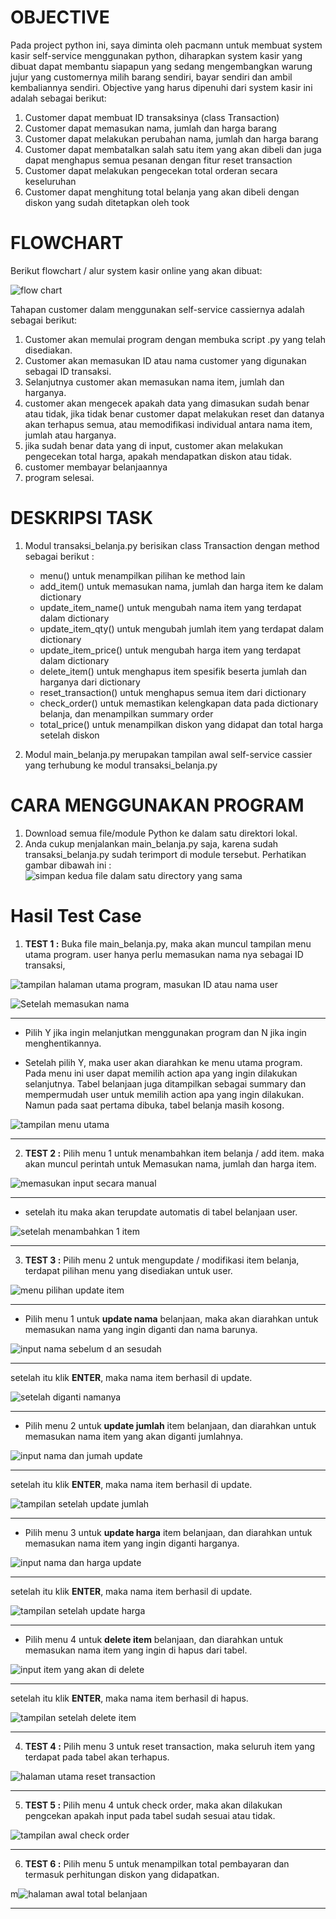 # OBJECTIVE
Pada project python ini, saya diminta oleh pacmann untuk membuat system kasir self-service menggunakan python, diharapkan system kasir yang dibuat dapat membantu siapapun yang sedang mengembangkan warung jujur yang customernya milih barang sendiri, bayar sendiri dan ambil kembaliannya sendiri.
Objective yang harus dipenuhi dari system kasir ini adalah sebagai berikut:

1. Customer dapat membuat ID transaksinya (class Transaction)
2. Customer dapat memasukan nama, jumlah dan harga barang
3. Customer dapat melakukan perubahan nama, jumlah dan harga barang
4. Customer dapat membatalkan salah satu item yang akan dibeli dan juga dapat menghapus semua pesanan dengan fitur reset transaction
5. Customer dapat melakukan pengecekan total orderan secara keseluruhan
6. Customer dapat menghitung total belanja yang akan dibeli dengan diskon yang sudah ditetapkan oleh took

# FLOWCHART
Berikut flowchart / alur system kasir online yang akan dibuat:

![flow chart](https://user-images.githubusercontent.com/119559428/210802519-2b2e6409-9995-45a2-b181-3ee2775a7c12.png)

Tahapan customer dalam menggunakan self-service cassiernya adalah sebagai berikut:
1. Customer akan memulai program dengan membuka script .py yang telah disediakan.
2. Customer akan memasukan ID atau nama customer yang digunakan sebagai ID transaksi.
3. Selanjutnya customer akan memasukan nama item, jumlah dan harganya.
4. customer akan mengecek apakah data yang dimasukan sudah benar atau tidak, jika tidak benar customer dapat melakukan reset dan datanya akan terhapus semua, atau memodifikasi individual antara nama item, jumlah atau harganya.
5. jika sudah benar data yang di input, customer akan melakukan pengecekan total harga, apakah mendapatkan diskon atau tidak.
6. customer membayar belanjaannya
7. program selesai.


# DESKRIPSI TASK
1. Modul transaksi_belanja.py berisikan class Transaction dengan method sebagai berikut :
    - menu() untuk menampilkan pilihan ke method lain
    - add_item() untuk memasukan nama, jumlah dan harga item ke dalam dictionary
    - update_item_name() untuk mengubah nama item yang terdapat dalam dictionary
    - update_item_qty() untuk mengubah jumlah item yang terdapat dalam dictionary
    - update_item_price() untuk mengubah harga item yang terdapat dalam dictionary
    - delete_item() untuk menghapus item spesifik beserta jumlah dan harganya dari dictionary
    - reset_transaction() untuk menghapus semua item dari dictionary
    - check_order() untuk memastikan kelengkapan data pada dictionary belanja, dan menampilkan summary order
    - total_price() untuk menampilkan diskon yang didapat dan total harga setelah diskon
    
2. Modul main_belanja.py merupakan tampilan awal self-service cassier yang terhubung ke modul transaksi_belanja.py

# CARA MENGGUNAKAN PROGRAM
1. Download semua file/module Python ke dalam satu direktori lokal.
2. Anda cukup menjalankan main_belanja.py saja, karena sudah transaksi_belanja.py sudah terimport di module tersebut. Perhatikan gambar dibawah ini :
![simpan kedua file dalam satu directory yang sama](https://user-images.githubusercontent.com/119559428/210802861-67f5a83f-8b32-4302-b648-ade75ceb8455.png)

# Hasil Test Case
1. **TEST 1 :** Buka file main_belanja.py, maka akan muncul tampilan menu utama program. user hanya perlu memasukan nama nya sebagai ID transaksi,

![tampilan halaman utama program, masukan ID atau nama user](https://user-images.githubusercontent.com/119559428/210803265-976c3440-f4ff-40b2-adae-19d51dafef8a.png)

![Setelah memasukan nama](https://user-images.githubusercontent.com/119559428/210803443-127689d0-21be-4f0f-b6a8-822bb49e036f.png)
***

- Pilih Y jika ingin melanjutkan menggunakan program dan N jika ingin menghentikannya.

- Setelah pilih Y, maka user akan diarahkan ke menu utama program. Pada menu ini user dapat memilih action apa yang ingin dilakukan selanjutnya. Tabel belanjaan juga ditampilkan sebagai summary dan mempermudah user untuk memilih action apa yang ingin dilakukan.
Namun pada saat pertama dibuka, tabel belanja masih kosong.

![tampilan menu utama](https://user-images.githubusercontent.com/119559428/210804144-dbe4b62c-d161-4e87-9028-da9e201153ac.png)
***

2. **TEST 2 :** Pilih menu 1 untuk menambahkan item belanja / add item. maka akan muncul perintah untuk Memasukan nama, jumlah dan harga item.

![memasukan input secara manual](https://user-images.githubusercontent.com/119559428/210804727-e378f7fe-c35b-4a75-a470-13e4b037919e.png)
***

- setelah itu maka akan terupdate automatis di tabel belanjaan user.

![setelah menambahkan 1 item](https://user-images.githubusercontent.com/119559428/210804839-242a9d99-669e-48af-adc6-3e97a2dfb52f.png)
***

3. **TEST 3 :** Pilih menu 2 untuk mengupdate / modifikasi item belanja, terdapat pilihan menu yang disediakan untuk user. 

![menu pilihan update item](https://user-images.githubusercontent.com/119559428/210805697-57c4ac90-ab8c-454d-9efb-d54c61a3c27b.png)
***

- Pilih menu 1 untuk **update nama** belanjaan, maka akan diarahkan untuk memasukan nama yang ingin diganti dan nama barunya.

![input nama sebelum d
an sesudah](https://user-images.githubusercontent.com/119559428/210806029-338a45cf-95a5-43f0-bfe5-f19ef592c89a.png)
***

setelah itu klik **ENTER**, maka nama item berhasil di update.

![setelah diganti namanya](https://user-images.githubusercontent.com/119559428/210806134-8335d86b-e758-4dd5-8105-4f77a85d53b0.png)
***

- Pilih menu 2 untuk **update jumlah** item belanjaan, dan diarahkan untuk memasukan nama item yang akan diganti jumlahnya.

![input nama dan jumah update](https://user-images.githubusercontent.com/119559428/210807214-830040a6-a075-4fa6-9cdd-6eb73dc8af4a.png)
***

setelah itu klik **ENTER**, maka nama item berhasil di update.

![tampilan setelah update jumlah](https://user-images.githubusercontent.com/119559428/210807310-9834e060-c9be-4b35-b4fd-1807968435da.png)
***

- Pilih menu 3 untuk **update harga** item belanjaan, dan diarahkan untuk memasukan nama item yang ingin diganti harganya.

![input nama dan harga update](https://user-images.githubusercontent.com/119559428/210808159-d06e38fa-1ac3-4ec2-9b84-46b8670254d4.png)
***

setelah itu klik **ENTER**, maka nama item berhasil di update.

![tampilan setelah update harga](https://user-images.githubusercontent.com/119559428/210808348-8c4c57d4-3d35-436e-b993-10cb60c6d2fa.png)
***

- Pilih menu 4 untuk **delete item** belanjaan, dan diarahkan untuk memasukan nama item yang ingin di hapus dari tabel.

![input item yang akan di delete](https://user-images.githubusercontent.com/119559428/210815337-f45d02ea-fd3d-4c6e-8a31-0b9aee50442a.png)
***

setelah itu klik **ENTER**, maka nama item berhasil di hapus.

![tampilan setelah delete item](https://user-images.githubusercontent.com/119559428/210815442-b02083cc-47df-46bc-ae7a-54dec72fe360.png)
***

4. **TEST 4 :** Pilih menu 3 untuk reset transaction, maka seluruh item yang terdapat pada tabel akan terhapus.

![halaman utama reset transaction](https://user-images.githubusercontent.com/119559428/210817502-ccf98a25-8d2e-467e-81be-08c1bcd7e6ca.png)
***

5. **TEST 5 :** Pilih menu 4 untuk check order, maka akan dilakukan pengcekan apakah input pada tabel sudah sesuai atau tidak.

![tampilan awal check order](https://user-images.githubusercontent.com/119559428/210817900-6507999c-0c85-40a0-b67f-ee20d1a47a55.png)
***

6. **TEST 6 :** Pilih menu 5 untuk menampilkan total pembayaran dan termasuk perhitungan diskon yang didapatkan.

m![halaman awal total belanjaan](https://user-images.githubusercontent.com/119559428/210818304-4e037348-1fb7-409e-8962-645a42afe1f4.png)
***
